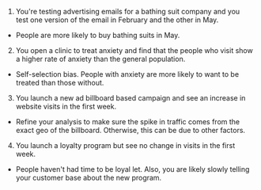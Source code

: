 1. You're testing advertising emails for a bathing suit company and you test one version of the email in February and the other in May.
- People are more likely to buy bathing suits in May.


2. You open a clinic to treat anxiety and find that the people who visit show a higher rate of anxiety than the general population.
- Self-selection bias. People with anxiety are more likely to want to be treated than those without.

3. You launch a new ad billboard based campaign and see an increase in website visits in the first week.
- Refine your analysis to make sure the spike in traffic comes from the exact geo of the billboard. Otherwise, this can be due to other factors.

4. You launch a loyalty program but see no change in visits in the first week.
- People haven't had time to be loyal let. Also, you are likely slowly telling your customer base about the new program.